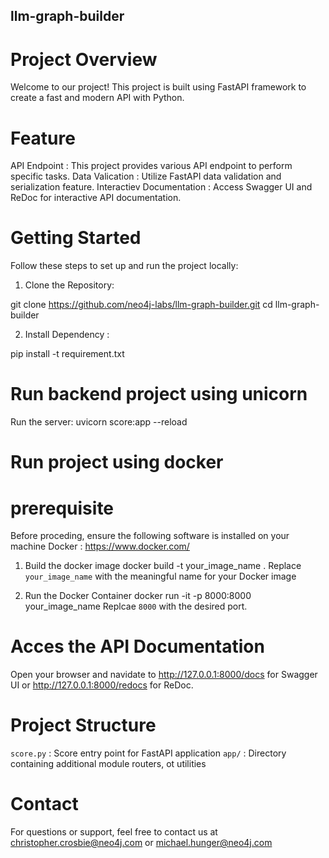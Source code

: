 ## llm-graph-builder

# Project Overview
Welcome to our project! This project is built using FastAPI framework to create a fast and modern API with Python.

# Feature
API Endpoint : This project provides various API endpoint to perform specific tasks.
Data Valication : Utilize FastAPI data validation and serialization feature.
Interactiev Documentation : Access Swagger UI and ReDoc for interactive API documentation.

# Getting Started 

Follow these steps to set up and run the project locally:

1. Clone the Repository:

git clone https://github.com/neo4j-labs/llm-graph-builder.git
cd llm-graph-builder

2. Install Dependency :

pip install -t requirement.txt

# Run backend project using unicorn
Run the server:
uvicorn score:app --reload

# Run project using docker
# prerequisite 
Before proceding, ensure the following software is installed on your machine
Docker : https://www.docker.com/

1. Build the docker image
   docker build -t your_image_name .
   Replace `your_image_name` with the meaningful name for your Docker image

2. Run the Docker Container
    docker run -it -p 8000:8000 your_image_name
    Replcae `8000` with the desired port.

# Acces the API Documentation
Open your browser and navidate to
http://127.0.0.1:8000/docs for Swagger UI or
http://127.0.0.1:8000/redocs for ReDoc.

# Project Structure
`score.py` : Score entry point for FastAPI application
`app/` : Directory containing additional module routers, ot utilities

# Contact
For questions or support, feel free to contact us at christopher.crosbie@neo4j.com or michael.hunger@neo4j.com